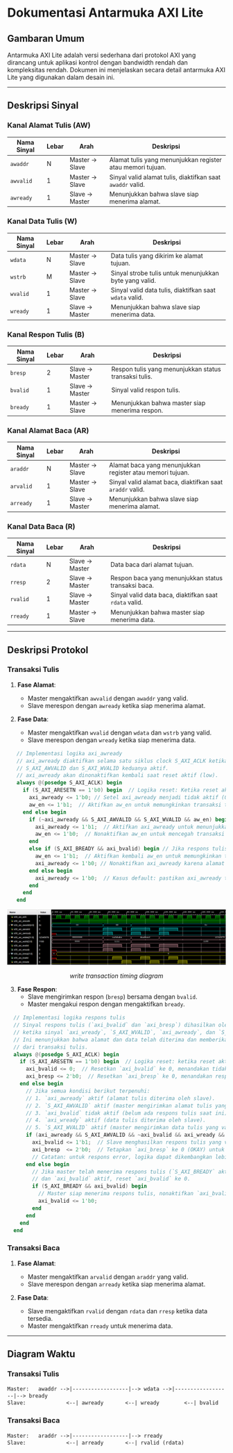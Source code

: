 # Dokumentasi Antarmuka AXI Lite

## Gambaran Umum
Antarmuka AXI Lite adalah versi sederhana dari protokol AXI yang dirancang untuk aplikasi kontrol dengan bandwidth rendah dan kompleksitas rendah. Dokumen ini menjelaskan secara detail antarmuka AXI Lite yang digunakan dalam desain ini.

---

## Deskripsi Sinyal

### Kanal Alamat Tulis (AW)
| Nama Sinyal      | Lebar | Arah        | Deskripsi                                              |
|-------------------|-------|-------------|--------------------------------------------------------|
| `awaddr`         | N     | Master → Slave | Alamat tulis yang menunjukkan register atau memori tujuan. |
| `awvalid`        | 1     | Master → Slave | Sinyal valid alamat tulis, diaktifkan saat `awaddr` valid. |
| `awready`        | 1     | Slave → Master | Menunjukkan bahwa slave siap menerima alamat.         |

### Kanal Data Tulis (W)
| Nama Sinyal      | Lebar | Arah        | Deskripsi                                              |
|-------------------|-------|-------------|--------------------------------------------------------|
| `wdata`          | N     | Master → Slave | Data tulis yang dikirim ke alamat tujuan.             |
| `wstrb`          | M     | Master → Slave | Sinyal strobe tulis untuk menunjukkan byte yang valid. |
| `wvalid`         | 1     | Master → Slave | Sinyal valid data tulis, diaktifkan saat `wdata` valid. |
| `wready`         | 1     | Slave → Master | Menunjukkan bahwa slave siap menerima data.           |

### Kanal Respon Tulis (B)
| Nama Sinyal      | Lebar | Arah        | Deskripsi                                              |
|-------------------|-------|-------------|--------------------------------------------------------|
| `bresp`          | 2     | Slave → Master | Respon tulis yang menunjukkan status transaksi tulis. |
| `bvalid`         | 1     | Slave → Master | Sinyal valid respon tulis.                            |
| `bready`         | 1     | Master → Slave | Menunjukkan bahwa master siap menerima respon.        |

### Kanal Alamat Baca (AR)
| Nama Sinyal      | Lebar | Arah        | Deskripsi                                              |
|-------------------|-------|-------------|--------------------------------------------------------|
| `araddr`         | N     | Master → Slave | Alamat baca yang menunjukkan register atau memori tujuan. |
| `arvalid`        | 1     | Master → Slave | Sinyal valid alamat baca, diaktifkan saat `araddr` valid. |
| `arready`        | 1     | Slave → Master | Menunjukkan bahwa slave siap menerima alamat.         |

### Kanal Data Baca (R)
| Nama Sinyal      | Lebar | Arah        | Deskripsi                                              |
|-------------------|-------|-------------|--------------------------------------------------------|
| `rdata`          | N     | Slave → Master | Data baca dari alamat tujuan.                         |
| `rresp`          | 2     | Slave → Master | Respon baca yang menunjukkan status transaksi baca.   |
| `rvalid`         | 1     | Slave → Master | Sinyal valid data baca, diaktifkan saat `rdata` valid. |
| `rready`         | 1     | Master → Slave | Menunjukkan bahwa master siap menerima data.          |

---

## Deskripsi Protokol

### Transaksi Tulis
1. **Fase Alamat**:
   - Master mengaktifkan `awvalid` dengan `awaddr` yang valid.
   - Slave merespon dengan `awready` ketika siap menerima alamat.

2. **Fase Data**:
   - Master mengaktifkan `wvalid` dengan `wdata` dan `wstrb` yang valid.
   - Slave merespon dengan `wready` ketika siap menerima data.
  
```verilog
   // Implementasi logika axi_awready
   // axi_awready diaktifkan selama satu siklus clock S_AXI_ACLK ketika
   // S_AXI_AWVALID dan S_AXI_WVALID keduanya aktif.  
   // axi_awready akan dinonaktifkan kembali saat reset aktif (low).
   always @(posedge S_AXI_ACLK) begin
     if (S_AXI_ARESETN == 1'b0) begin  // Logika reset: Ketika reset aktif (S_AXI_ARESETN = 0)
       axi_awready <= 1'b0;	// Setel axi_awready menjadi tidak aktif (0) karena slave belum siap menerima alamat tulis
       aw_en <= 1'b1;  // Aktifkan aw_en untuk memungkinkan transaksi tulis baru
     end else begin
       if (~axi_awready && S_AXI_AWVALID && S_AXI_WVALID && aw_en) begin // Jika axi_awready tidak aktif tetapi AWVALID, WVALID, dan aw_en aktif
         axi_awready <= 1'b1;  // Aktifkan axi_awready untuk menunjukkan bahwa slave siap menerima alamat tulis
         aw_en <= 1'b0;  // Nonaktifkan aw_en untuk mencegah transaksi baru sebelum transaksi yang sekarang selesai
       end  
       else if (S_AXI_BREADY && axi_bvalid) begin // Jika respons tulis telah diterima oleh master (BREADY = 1 dan bvalid = 1)
         aw_en <= 1'b1;  // Aktifkan kembali aw_en untuk memungkinkan transaksi baru
         axi_awready <= 1'b0; // Nonaktifkan axi_awready karena alamat tulis sebelumnya telah selesai diproses
       end else begin
         axi_awready <= 1'b0;  // Kasus default: pastikan axi_awready tetap tidak aktif
       end
     end
   end
```
<div align="center">
  <img src="doc/axi-lite-write-waveform.PNG"/>
  <p><em>write transaction timing diagram</em></p>
</div>


3. **Fase Respon**:
   - Slave mengirimkan respon (`bresp`) bersama dengan `bvalid`.
   - Master mengakui respon dengan mengaktifkan `bready`. 
   
```verilog
  // Implementasi logika respons tulis
  // Sinyal respons tulis (`axi_bvalid` dan `axi_bresp`) dihasilkan oleh slave
  // ketika sinyal `axi_wready`, `S_AXI_WVALID`, `axi_awready`, dan `S_AXI_AWVALID` semuanya aktif.
  // Ini menunjukkan bahwa alamat dan data telah diterima dan memberikan status
  // dari transaksi tulis.
  always @(posedge S_AXI_ACLK) begin
    if (S_AXI_ARESETN == 1'b0) begin  // Logika reset: ketika reset aktif (S_AXI_ARESETN = 0)
      axi_bvalid <= 0;  // Resetkan `axi_bvalid` ke 0, menandakan tidak ada respons tulis yang valid
      axi_bresp <= 2'b0;  // Resetkan `axi_bresp` ke 0, menandakan respons 'OKAY' (default)
    end else begin
      // Jika semua kondisi berikut terpenuhi:
      // 1. `axi_awready` aktif (alamat tulis diterima oleh slave).
      // 2. `S_AXI_AWVALID` aktif (master mengirimkan alamat tulis yang valid).
      // 3. `axi_bvalid` tidak aktif (belum ada respons tulis saat ini).
      // 4. `axi_wready` aktif (data tulis diterima oleh slave).
      // 5. `S_AXI_WVALID` aktif (master mengirimkan data tulis yang valid).
      if (axi_awready && S_AXI_AWVALID && ~axi_bvalid && axi_wready && S_AXI_WVALID) begin
        axi_bvalid <= 1'b1;  // Slave menghasilkan respons tulis yang valid
        axi_bresp  <= 2'b0;  // Tetapkan `axi_bresp` ke 0 (OKAY) untuk menunjukkan transaksi sukses
        // Catatan: untuk respons error, logika dapat dikembangkan lebih lanjut.
      end else begin
        // Jika master telah menerima respons tulis (`S_AXI_BREADY` aktif)
        // dan `axi_bvalid` aktif, reset `axi_bvalid` ke 0.
        if (S_AXI_BREADY && axi_bvalid) begin
          // Master siap menerima respons tulis, nonaktifkan `axi_bvalid`.
          axi_bvalid <= 1'b0;
        end
      end
    end
  end   
```



### Transaksi Baca
1. **Fase Alamat**:
   - Master mengaktifkan `arvalid` dengan `araddr` yang valid.
   - Slave merespon dengan `arready` ketika siap menerima alamat.

2. **Fase Data**:
   - Slave mengaktifkan `rvalid` dengan `rdata` dan `rresp` ketika data tersedia.
   - Master mengaktifkan `rready` untuk menerima data.

---

## Diagram Waktu
### Transaksi Tulis
```plaintext
Master:   awaddr -->|------------------|--> wdata -->|------------------|--> bready
Slave:             <--| awready       <--| wready        <--| bvalid
```
### Transaksi Baca
```
Master:   araddr -->|------------------|--> rready
Slave:             <--| arready       <--| rvalid (rdata)
```
